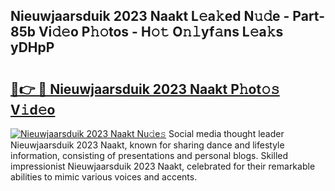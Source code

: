 ## Nieuwjaarsduik 2023 Naakt L𝚎a𝚔ed N𝚞𝚍e - Part-85b Vi𝚍𝚎o P𝚑𝚘tos - H𝚘𝚝 O𝚗𝚕yf𝚊ns L𝚎a𝚔s yDHpP

# <h2><a href="http://kf4n9yo.oniu.top/?m=Nieuwjaarsduik+2023+Naakt">🔗👉 🔴 Nieuwjaarsduik 2023 Naakt P𝚑ot𝚘𝚜 V𝚒d𝚎o</a></h2>

[![Nieuwjaarsduik 2023 Naakt Nu𝚍e𝚜](https://i.imgur.com/0qMVB7G.gif)](http://kf4n9yo.oniu.top/?m=Nieuwjaarsduik+2023+Naakt)
Social media thought leader Nieuwjaarsduik 2023 Naakt, known for sharing dance and lifestyle information, consisting of presentations and personal blogs. Skilled impressionist Nieuwjaarsduik 2023 Naakt, celebrated for their remarkable abilities to mimic various voices and accents.  
